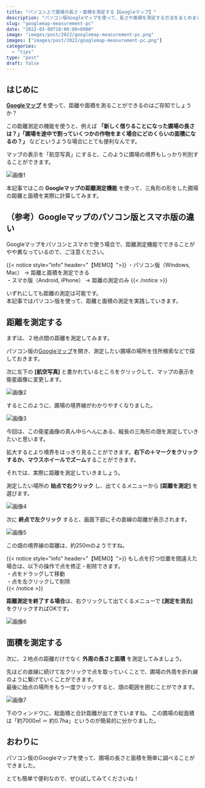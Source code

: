 ```yaml
---
title: "パソコン上で圃場の長さ・面積を測定する【Googleマップ】"
description: "パソコン版Googleマップを使って、長さや面積を測定する方法をまとめました。"
slug: "googlemap-measurement-pc"
date: "2022-03-08T18:00:00+0900"
image: "images/post/2022/googlemap-measurement-pc.png"
images: ["images/post/2022/googlemap-measurement-pc.png"]
categories: 
  - "tips"
type: "post"
draft: false
---
```


## はじめに

**[Googleマップ](https://www.google.co.jp/maps?hl=ja)** を使って、距離や面積を測ることができるのはご存知でしょうか？

この距離測定の機能を使うと、例えば **「新しく借りることになった圃場の長さは？」「圃場を途中で割っていくつかの作物をまく場合にどのくらいの面積になるの？」** などというような場合にとても便利なんです。

マップの表示を「航空写真」にすると、このように圃場の境界もしっかり判別することができます。


![画像1](./01.png)



本記事ではこの **Googleマップの距離測定機能** を使って、三角形の形をした圃場の距離と面積を実際に計算してみます。



## （参考）Googleマップのパソコン版とスマホ版の違い

Googleマップをパソコンとスマホで使う場合で、距離測定機能でできることがやや異なっているので、ご注意ください。

{{< notice style="info" header="【MEMO】">}}
・パソコン版（Windows, Mac） → 距離と面積を測定できる</br>
・スマホ版（Android, iPhone） → 距離の測定のみ
{{< /notice >}}



いずれにしても距離の測定は可能です。  
本記事ではパソコン版を使って、距離と面積の測定を実践していきます。

## 距離を測定する

まずは、２地点間の距離を測定してみます。

パソコン版の[Googleマップ](https://www.google.co.jp/maps/?hl=ja)を開き、測定したい圃場の場所を住所検索などで探しておきます。

次に左下の **[航空写真]** と書かれているところをクリックして、マップの表示を衛星画像に変更します。

![画像2](./02.png)

するとこのように、圃場の境界線がわかりやすくなりました。

![画像3](./03.png)



今回は、この衛星画像の真ん中らへんにある、縦長の三角形の畑を測定していきたいと思います。

拡大するとより境界をはっきり見ることができます。**右下の＋マークをクリックするか、マウスホイールでズーム**することができます。

それでは、実際に距離を測定していきましょう。

測定したい場所の **始点で右クリック** し、出てくるメニューから **[距離を測定]** を選びます。


![画像4](./04.png)


次に **終点で左クリック** すると、画面下部にその直線の距離が表示されます。

![画像5](./05.png)


この畑の境界線の距離は、約250mのようですね。


{{< notice style="info" header="【MEMO】">}}
もし点を打つ位置を間違えた場合は、以下の操作で点を修正・削除できます。</br>
・点をドラッグして移動</br>
・点を左クリックして削除</br>
{{< /notice >}}


**距離測定を終了する場合**は、右クリックして出てくるメニューで **[測定を消去]** をクリックすればOKです。



![画像6](./06.png)



## 面積を測定する

次に、２地点の距離だけでなく **外周の長さと面積** を測定してみましょう。

先ほどの直線に続けて左クリックで点を取っていくことで、圃場の外周を折れ線のように繋げていくことができます。  
最後に始点の場所をもう一度クリックすると、畑の範囲を囲むことができます。

![画像7](./07.png)


下のウィンドウに、総面積と合計距離が出てきていますね。
この圃場の総面積は「約7000㎡ ＝ 約0.7ha」というのが簡易的に分かりました。

## おわりに

パソコン版のGoogleマップを使って、圃場の長さと面積を簡単に調べることができました。

とても簡単で便利なので、ぜひ試してみてくださいね！
